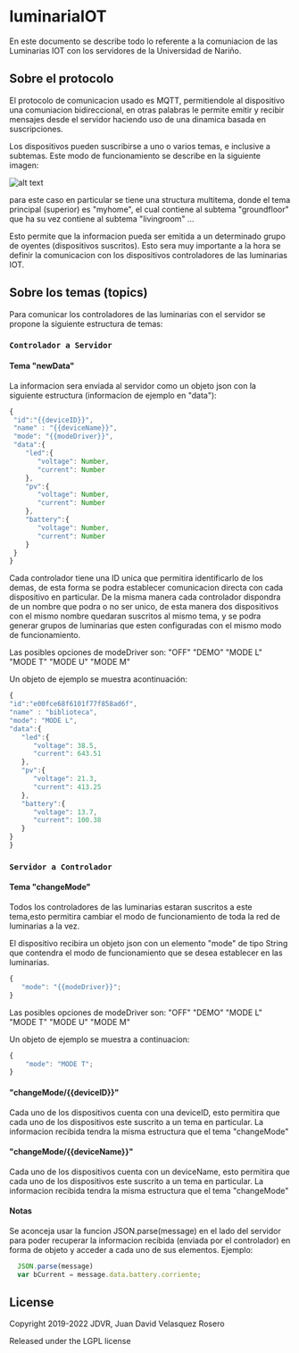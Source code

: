 # luminariaIOT

En este documento se describe todo lo referente a la comuniacion de las Luminarias IOT con los servidores de la Universidad de Nariño.

## Sobre el protocolo

El protocolo de comunicacion usado es MQTT, permitiendole al dispositivo una comuniacion bidireccional, en otras palabras le permite emitir y recibir mensajes desde el servidor haciendo uso de una dinamica basada en suscripciones.

Los dispositivos pueden suscribirse a uno o varios temas, e inclusive a subtemas. Este modo de funcionamiento se describe en la siguiente imagen:

![alt text](https://www.hivemq.com/img/blog/topic_basics.png)

para este caso en particular se tiene una structura multitema, donde el tema principal (superior) es "myhome", el cual contiene al subtema "groundfloor" que ha su vez contiene al subtema "livingroom" ...

Esto permite que la informacion pueda ser emitida a un determinado grupo de oyentes (dispositivos suscritos). Esto sera muy importante a la hora se definir la comunicacion con los dispositivos controladores de las luminarias IOT.

## Sobre los temas (topics)

Para comunicar los controladores de las luminarias con el servidor se propone la siguiente estructura de temas:

### `Controlador a Servidor`
 #### Tema "newData" 
 La informacion sera enviada al servidor como un objeto json con la siguiente estructura (informacion de ejemplo en "data"):
 
  ```js
{ 
   "id":"{{deviceID}}",
   "name" : "{{deviceName}}",
   "mode": "{{modeDriver}}",
   "data":{ 
      "led":{
         "voltage": Number,
         "current": Number
      },
      "pv":{
         "voltage": Number,
         "current": Number
      },
      "battery":{
         "voltage": Number,
         "current": Number
      }
   }
}
```
 
 Cada controlador tiene una ID unica que permitira identificarlo de los demas, de esta forma se podra establecer comunicacion directa con cada dispositivo en particular. De la misma manera cada controlador dispondra de un nombre que podra o no ser unico, de esta manera dos dispositivos con el mismo nombre quedaran suscritos al mismo tema, y se podra generar grupos de luminarias que esten configuradas con el mismo modo de funcionamiento.
 
 Las posibles opciones de modeDriver son:
  "OFF"
  "DEMO"
  "MODE L"
  "MODE T"
  "MODE U"
  "MODE M"
  
  Un objeto de ejemplo se muestra acontinuación:
  
   ```js
{ 
   "id":"e00fce68f6101f77f858ad6f",
   "name" : "biblioteca",
   "mode": "MODE L",
   "data":{ 
      "led":{
         "voltage": 38.5,
         "current": 643.51
      },
      "pv":{
         "voltage": 21.3,
         "current": 413.25
      },
      "battery":{
         "voltage": 13.7,
         "current": 100.38
      }
   }
}
```

### `Servidor a Controlador`
 #### Tema "changeMode" 
 Todos los controladores de las luminarias estaran suscritos a este tema,esto permitira cambiar el modo de funcionamiento de toda la red de luminarias a la vez.
 
 El dispositivo recibira un objeto json con un elemento "mode" de tipo String que contendra el modo de funcionamiento que se desea establecer en las luminarias.
 
 ```js
{
    "mode": "{{modeDriver}}";
}
```
Las posibles opciones de modeDriver son:
  "OFF"
  "DEMO"
  "MODE L"
  "MODE T"
  "MODE U"
  "MODE M"
  
  Un objeto de ejemplo se muestra a continuacion:
  
```js
{
    "mode": "MODE T";
}
```
  
 #### "changeMode/{{deviceID}}"
 Cada uno de los dispositivos cuenta con una deviceID, esto permitira que cada uno de los dispositivos este suscrito a un tema en particular. La informacion recibida tendra la misma estructura que el tema "changeMode"
 
 #### "changeMode/{{deviceName}}"
 Cada uno de los dispositivos cuenta con un deviceName, esto permitira que cada uno de los dispositivos este suscrito a un tema en particular. La informacion recibida tendra la misma estructura que el tema "changeMode"
 
 
####  Notas
Se aconceja usar la funcion JSON.parse(message) en el lado del servidor para poder recuperar la informacion recibida (enviada por el controlador) en forma de objeto y acceder a cada uno de sus elementos. Ejemplo: 

```js
  JSON.parse(message)
  var bCurrent = message.data.battery.corriente;
```

## License
Copyright 2019-2022 JDVR, Juan David Velasquez Rosero

Released under the LGPL license
